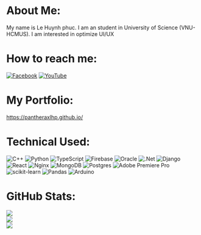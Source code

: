 # About Me:

My name is Le Huynh phuc. I am an student in University of Science (VNU-HCMUS). I am interested in optimize UI/UX

# How to reach me:

[![Facebook](https://img.shields.io/badge/Facebook-%231877F2.svg?logo=Facebook&logoColor=white)](https://facebook.com/PantheraxLHP) [![YouTube](https://img.shields.io/badge/YouTube-%23FF0000.svg?logo=YouTube&logoColor=white)](https://youtube.com/@huynhphucle)

# My Portfolio:

https://pantheraxlhp.github.io/

# Technical Used:

![C++](https://img.shields.io/badge/c++-%2300599C.svg?style=flat&logo=c%2B%2B&logoColor=white) ![Python](https://img.shields.io/badge/python-3670A0?style=flat&logo=python&logoColor=ffdd54) ![TypeScript](https://img.shields.io/badge/typescript-%23007ACC.svg?style=flat&logo=typescript&logoColor=white) ![Firebase](https://img.shields.io/badge/firebase-%23039BE5.svg?style=flat&logo=firebase) ![Oracle](https://img.shields.io/badge/Oracle-F80000?style=flat&logo=oracle&logoColor=white) ![.Net](https://img.shields.io/badge/.NET-5C2D91?style=flat&logo=.net&logoColor=white) ![Django](https://img.shields.io/badge/django-%23092E20.svg?style=flat&logo=django&logoColor=white) ![React](https://img.shields.io/badge/react-%2320232a.svg?style=flat&logo=react&logoColor=%2361DAFB) ![Nginx](https://img.shields.io/badge/nginx-%23009639.svg?style=flat&logo=nginx&logoColor=white) ![MongoDB](https://img.shields.io/badge/MongoDB-%234ea94b.svg?style=flat&logo=mongodb&logoColor=white) ![Postgres](https://img.shields.io/badge/postgres-%23316192.svg?style=flat&logo=postgresql&logoColor=white) ![Adobe Premiere Pro](https://img.shields.io/badge/Adobe%20Premiere%20Pro-9999FF.svg?style=flat&logo=Adobe%20Premiere%20Pro&logoColor=white) ![scikit-learn](https://img.shields.io/badge/scikit--learn-%23F7931E.svg?style=flat&logo=scikit-learn&logoColor=white) ![Pandas](https://img.shields.io/badge/pandas-%23150458.svg?style=flat&logo=pandas&logoColor=white) ![Arduino](https://img.shields.io/badge/-Arduino-00979D?style=flat&logo=Arduino&logoColor=white)

# GitHub Stats:

![](https://github-readme-stats.vercel.app/api?username=PantheraxLHP&theme=radical&hide_border=true&include_all_commits=true&count_private=true)<br/>
![](https://github-readme-streak-stats.herokuapp.com/?user=PantheraxLHP&theme=radical&hide_border=true)<br/>
![](https://github-readme-stats.vercel.app/api/top-langs/?username=PantheraxLHP&theme=radical&hide_border=true&include_all_commits=true&count_private=true&layout=compact)
